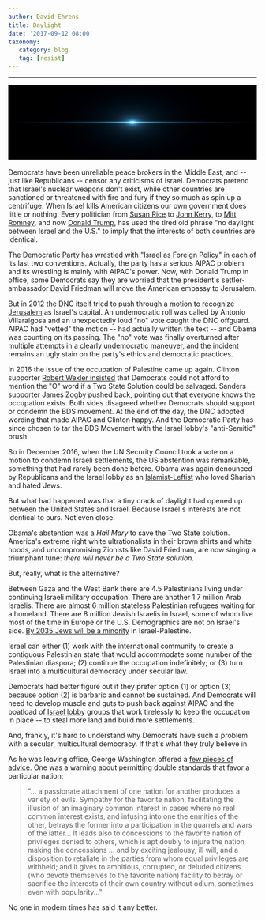 ```yaml
---
author: David Ehrens
title: Daylight
date: '2017-09-12 08:00'
taxonomy:
   category: blog
   tag: [resist]
---
```

---

![](light.jpg)

Democrats have been unreliable peace brokers in the Middle East, and -- just like Republicans -- censor any criticisms of Israel. Democrats pretend that Israel's nuclear weapons don't exist, while other countries are sanctioned or threatened with fire and fury if they so much as spin up a centrifuge. When Israel kills American citizens our own government does little or nothing. Every politician from [Susan Rice](http://thehill.com/policy/international/249721-rice-no-daylight-between-us-israel-on-approach-to-iran) to [John Kerry](http://abcnews.go.com/blogs/politics/2013/11/sec-john-kerry-no-daylight-between-israel-and-united-states/), to [Mitt Romney](http://www.ynetnews.com/articles/0,7340,L-4287261,00.html), and now [Donald Trump](http://www.cnn.com/videos/politics/2016/03/21/donald-trump-aipac-bts-tsr.cnn), has used the tired old phrase "no daylight between Israel and the U.S." to imply that the interests of both countries are identical.

The Democratic Party has wrestled with "Israel as Foreign Policy" in each of its last two conventions. Actually, the party has a serious AIPAC problem and its wrestling is mainly with AIPAC's power. Now, with Donald Trump in office, some Democrats say they are worried that the president's settler-ambassador David Friedman will move the American embassy to Jerusalem. 

But in 2012 the DNC itself tried to push through a [motion to recognize Jerusalem](http://www.huffingtonpost.com/2012/09/05/dnc-god-jerusalem-platform_n_1859200.html) as Israel's capital. An undemocratic roll was called by Antonio Villaraigosa and an unexpectedly loud "no" vote caught the DNC offguard. AIPAC had "vetted" the motion -- had actually written the text -- and Obama was counting on its passing. The "no" vote was finally overturned after multiple attempts in a clearly undemocratic maneuver, and the incident remains an ugly stain on the party's ethics and democratic practices.

In 2016 the issue of the occupation of Palestine came up again. Clinton supporter [Robert Wexler insisted](http://www.jewishjournal.com/election2016/item/cornel_west_democratic_party_beholden_to_aipac) that Democrats could not afford to mention the "O" word if a Two State Solution could be salvaged. Sanders supporter James Zogby pushed back, pointing out that everyone knows the occupation exists. Both sides disagreed whether Democrats should support or condemn the BDS movement. At the end of the day, the DNC adopted wording that made AIPAC and Clinton happy. And the Democratic Party has since chosen to tar the BDS Movement with the Israel lobby's "anti-Semitic" brush.

So in December 2016, when the UN Security Council took a vote on a motion to condemn Israeli settlements, the US abstention was remarkable, something that had rarely been done before. Obama was again denounced by Republicans and the Israel lobby as an [Islamist-Leftist](http://www.nationalreview.com/article/443327/united-nations-israel-settlements-resolution-barack-obama-betrayal-israel) who loved Shariah and hated Jews.

But what had happened was that a tiny crack of daylight had opened up between the United States and Israel. Because Israel's interests are not identical to ours. Not even close.

Obama's abstention was a *Hail Mary* to save the Two State solution. America's extreme right white ultrationalists in their brown shirts and white hoods, and uncompromising Zionists like David Friedman, are now singing a triumphant tune: *there will never be a Two State solution*.

But, really, what is the alternative?

Between Gaza and the West Bank there are 4.5 Palestinians living under continuing Israeli military occupation. There are another 1.7 million Arab Israelis. There are almost 6 million stateless Palestinian refugees waiting for a homeland. There are 8 million Jewish Israelis in Israel, some of whom live most of the time in Europe or the U.S. Demographics are not on Israel's side. [By 2035 Jews will be a minority](http://www.passblue.com/2014/02/02/israeli-palestinian-population-growth-and-its-impact-on-peace/) in Israel-Palestine.

Israel can either (1) work with the international community to create a contiguous Palestinian state that would accommodate some number of the Palestinian diaspora; (2) continue the occupation indefinitely; or (3) turn Israel into a multicultural democracy under secular law.

Democrats had better figure out if they prefer option (1) or option (3) because option (2) is barbaric and cannot be sustained. And Democrats will need to develop muscle and guts to push back against AIPAC and the boatload of [Israel lobby](http://www.lrb.co.uk/v28/n06/john-mearsheimer/the-israel-lobby) groups that work tirelessly to keep the occupation in place -- to steal more land and build more settlements.

And, frankly, it's hard to understand why Democrats have such a problem with a secular, multicultural democracy. If that's what they truly believe in.

As he was leaving office, George Washington offered a [few pieces of advice](https://www.gpo.gov/fdsys/pkg/GPO-CDOC-106sdoc21/pdf/GPO-CDOC-106sdoc21.pdf). One was a warning about permitting double standards that favor a particular nation:

> "... a passionate attachment of one nation for another produces a variety of evils. Sympathy for the favorite nation, facilitating the illusion of an imaginary common interest in cases where no real common interest exists, and infusing into one the enmities of the other, betrays the former into a participation in the quarrels and wars of the latter...  It leads also to concessions to the favorite nation of privileges denied to others, which is apt doubly to injure the nation making the concessions ... and by exciting jealousy, ill will, and a disposition to retaliate in the parties from whom equal privileges are withheld; and it gives to ambitious, corrupted, or deluded citizens (who devote themselves to the favorite nation) facility to betray or sacrifice the interests of their own country without odium, sometimes even with popularity..."

No one in modern times has said it any better.

